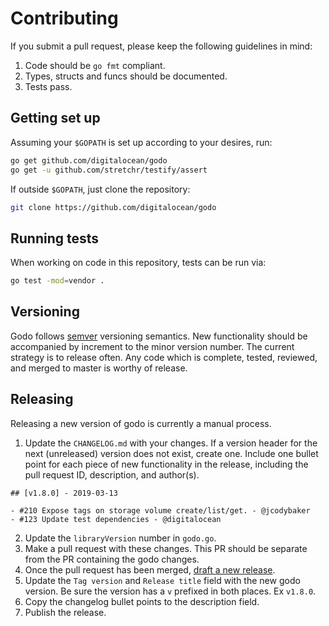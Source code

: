 # Contributing

If you submit a pull request, please keep the following guidelines in mind:

1. Code should be `go fmt` compliant.
2. Types, structs and funcs should be documented.
3. Tests pass.

## Getting set up

Assuming your `$GOPATH` is set up according to your desires, run:

```sh
go get github.com/digitalocean/godo
go get -u github.com/stretchr/testify/assert
```

If outside `$GOPATH`, just clone the repository:

```sh
git clone https://github.com/digitalocean/godo
```

## Running tests

When working on code in this repository, tests can be run via:

```sh
go test -mod=vendor .
```

## Versioning

Godo follows [semver](https://www.semver.org) versioning semantics.  New functionality should be accompanied by increment to the minor version number. The current strategy is to release often. Any code which is complete, tested, reviewed, and merged to master is worthy of release.

## Releasing

Releasing a new version of godo is currently a manual process.

1. Update the `CHANGELOG.md` with your changes. If a version header for the next (unreleased) version does not exist, create one.  Include one bullet point for each piece of new functionality in the release, including the pull request ID, description, and author(s).

```
## [v1.8.0] - 2019-03-13

- #210 Expose tags on storage volume create/list/get. - @jcodybaker
- #123 Update test dependencies - @digitalocean
```

2. Update the `libraryVersion` number in `godo.go`.
3. Make a pull request with these changes.  This PR should be separate from the PR containing the godo changes.
4. Once the pull request has been merged, [draft a new release](https://github.com/digitalocean/godo/releases/new).  
5. Update the `Tag version` and `Release title` field with the new godo version.  Be sure the version has a `v` prefixed in both places. Ex `v1.8.0`.  
6. Copy the changelog bullet points to the description field.
7. Publish the release.
